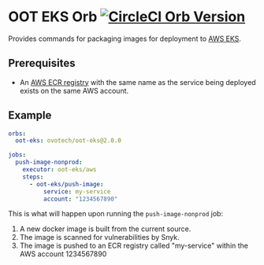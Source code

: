 OOT EKS Orb [![CircleCI Orb Version](https://img.shields.io/badge/endpoint.svg?url=https://badges.circleci.io/orb/ovotech/oot-eks)](https://circleci.com/orbs/registry/orb/ovotech/oot-eks)
=====================

Provides commands for packaging images for deployment to [AWS EKS](https://aws.amazon.com/eks/).

Prerequisites
-------------
* An [AWS ECR registry](https://aws.amazon.com/ecr/) with the same name as the service being deployed exists on the same AWS account.

Example
-------

```yaml
orbs:
  oot-eks: ovotech/oot-eks@2.0.0

jobs:
  push-image-nonprod:
    executor: oot-eks/aws
    steps:
      - oot-eks/push-image:
          service: my-service
          account: "1234567890"
```

This is what will happen upon running the `push-image-nonprod` job:

1. A new docker image is built from the current source.
2. The image is scanned for vulnerabilities by Snyk.
3. The image is pushed to an ECR registry called "my-service" within the AWS account 1234567890


  
